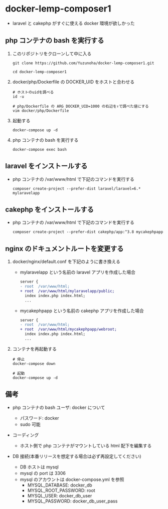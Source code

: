 # docker-lemp-composer1

- laravel と cakephp がすぐに使える docker 環境が欲しかった

## php コンテナの bash を実行する

1. このリポジトリをクローンして中に入る

   ```
   git clone https://github.com/Yuzunoha/docker-lemp-composer1.git

   cd docker-lemp-composer1
   ```

1. docker/php/Dockerfile の DOCKER_UID をホストと合わせる

   ```
   # ホストのuidを調べる
   id -u

   # php/Dockerfile の ARG DOCKER_UID=1000 の右辺を↑で調べた値にする
   vim docker/php/Dockerfile
   ```

1. 起動する

   ```
   docker-compose up -d
   ```

1. php コンテナの bash を実行する

   ```
   docker-compose exec bash
   ```

## laravel をインストールする

- php コンテナの /var/www/html で下記のコマンドを実行する
  ```
  composer create-project --prefer-dist laravel/laravel=6.* mylaravelapp
  ```

## cakephp をインストールする

- php コンテナの /var/www/html で下記のコマンドを実行する
  ```
  composer create-project --prefer-dist cakephp/app:^3.8 mycakephpapp
  ```

## nginx のドキュメントルートを変更する

1. docker/nginx/default.conf を下記のように書き換える

   - mylaravelapp という名前の laravel アプリを作成した場合

     ```diff
     server {
     - root  /var/www/html;
     + root  /var/www/html/mylaravelapp/public;
       index index.php index.html;
       ...
     ```

   - mycakephpapp という名前の cakephp アプリを作成した場合
     ```diff
     server {
     - root  /var/www/html;
     + root  /var/www/html/mycakephpapp/webroot;
       index index.php index.html;
       ...
     ```

1. コンテナを再起動する

   ```
   # 停止
   docker-compose down

   # 起動
   docker-compose up -d
   ```

## 備考

- php コンテナの bash ユーザ: docker について

  - パスワード: docker
  - sudo 可能

- コーディング

  - ホスト側で php コンテナがマウントしている html 配下を編集する

- DB 接続(本番リリースを想定する場合は必ず再設定してください)
  - DB ホストは mysql
  - mysql の port は 3306
  - mysql のアカウントは docker-compose.yml を参照
    - MYSQL_DATABASE: docker_db
    - MYSQL_ROOT_PASSWORD: root
    - MYSQL_USER: docker_db_user
    - MYSQL_PASSWORD: docker_db_user_pass
